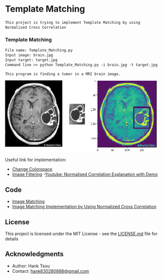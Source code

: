 # Template Matching
```
This project is trying to implement Template Matching by using Normalised Cross Correlation
```
### Template Matching
```
File name: Template_Matching.py
Input image: brain.jpg
Input target: target.jpg
Command line >> python Template_Matching.py -i brain.jpg -t target.jpg
```
```
This program is finding a tumor in a MRI brain image.
```
![](README_IMG/result.png)

Useful link for implementation:

- [Change Colorspace](https://github.com/Hank-Tsou/Computer-Vision-OpenCV-Python/tree/master/tutorials/Image_Processing/1_Changing_colorspace)
- [Image Filtering](https://github.com/Hank-Tsou/Computer-Vision-OpenCV-Python/tree/master/tutorials/Image_Processing/2_Image_Thresholding)
-[Youtube: Normalised Correlation Explanation with Demo](https://www.youtube.com/watch?v=ngEC3sXeUb4)

## Code
- [Image Matching](https://github.com/Hank-Tsou/Computer-Vision-OpenCV-Python/tree/master/tutorials/Image_Processing/10_Image_Matching)
- [Image Matching Implementation by Using Normalized Cross Correlation](https://github.com/Hank-Tsou/Implement-Edge-Detection)

## License

This project is licensed under the MIT License - see the [LICENSE.md](LICENSE.md) file for details

## Acknowledgments

* Author: Hank Tsou
* Contact: hank630280888@gmail.com

